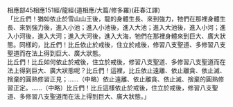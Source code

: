 相應部45相應151經/龍經(道相應/大篇/修多羅)(莊春江譯)  
「比丘們！猶如依止於雪山山王後，龍的身體生長、來到強力，牠們在那裡身體生長、來到強力後，進入小池；進入小池後，進入大池；進入大池後，進入小河；進入小河後，進入大河；進入大河後，進入大海，牠們在那裡身體來到巨大、廣大狀態。同樣的，比丘們！比丘依止於戒後，住立於戒後，修習八支聖道、多修習八支聖道而在法上得到巨大、廣大狀態。  
比丘們！比丘如何依止於戒後，住立於戒後，修習八支聖道、多修習八支聖道而在法上得到巨大、廣大狀態呢？比丘們！這裡，比丘依止遠離、依止離貪、依止滅、捨棄的圓熟修習正見；……（中略）依止遠離、依止離貪、依止滅、捨棄的圓熟修習正定。……（中略）比丘們！比丘這樣依止於戒後，住立於戒後，修習八支聖道、多修習八支聖道而在法上得到巨大、廣大狀態。」  
  
  
